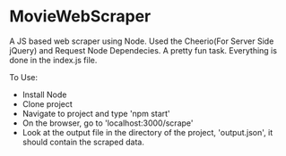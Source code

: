# MovieWebScraper
A JS based web scraper using Node. Used the Cheerio(For Server Side jQuery) and Request Node Dependecies. A pretty fun task. 
Everything is done in the index.js file.

To Use:

- Install Node
- Clone project
- Navigate to project and type 'npm start'
- On the browser, go to 'localhost:3000/scrape'
- Look at the output file in the directory of the project, 'output.json', it should contain the scraped data.
